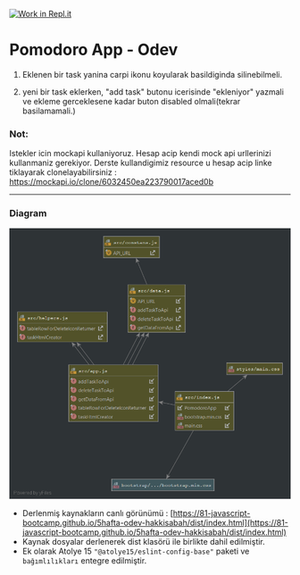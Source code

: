 [![Work in Repl.it](https://classroom.github.com/assets/work-in-replit-14baed9a392b3a25080506f3b7b6d57f295ec2978f6f33ec97e36a161684cbe9.svg)](https://classroom.github.com/online_ide?assignment_repo_id=4195233&assignment_repo_type=AssignmentRepo)
# Pomodoro App - Odev

1. Eklenen bir task yanina carpi ikonu koyularak basildiginda silinebilmeli.

2. yeni bir task eklerken, "add task" butonu icerisinde "ekleniyor" yazmali ve ekleme gerceklesene kadar buton disabled olmali(tekrar basilamamali.)

### Not:
Istekler icin mockapi kullaniyoruz. Hesap acip kendi mock api urllerinizi kullanmaniz gerekiyor. Derste kullandigimiz resource u hesap acip linke tiklayarak clonelayabilirsiniz : https://mockapi.io/clone/6032450ea223790017aced0b


---
### Diagram
![SetupIndex](week5-diagram.png)

- Derlenmiş kaynakların canlı görünümü : [https://81-javascript-bootcamp.github.io/5hafta-odev-hakkisabah/dist/index.html](https://81-javascript-bootcamp.github.io/5hafta-odev-hakkisabah/dist/index.html)
- Kaynak dosyalar derlenerek dist klasörü ile birlikte dahil edilmiştir.
- Ek olarak Atolye 15 ``"@atolye15/eslint-config-base"`` paketi ve ``bağımlılıkları`` entegre edilmiştir.